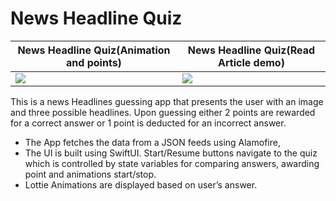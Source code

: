 # News Headline Quiz

News Headline Quiz(Animation and points) | News Headline Quiz(Read Article demo)
------------ | -------------
![](https://github.com/chetanmn9/NewsHeadlineQuiz/blob/master/App%20Demo/NewsHeadlineQuiz1.gif) | ![](https://github.com/chetanmn9/NewsHeadlineQuiz/blob/master/App%20Demo/NewsHeadlineQuiz2.gif)

This is a news Headlines guessing app that presents the user with an image and three possible headlines. Upon guessing either 2 points are rewarded for a correct answer or 1 point is deducted for an incorrect answer.
*	The App fetches the data from a JSON feeds using Alamofire, 
*	The UI is built using SwiftUI. Start/Resume buttons navigate to the quiz which is controlled by state variables for comparing answers, awarding point and animations start/stop. 
*	Lottie Animations are displayed based on user’s answer. 

